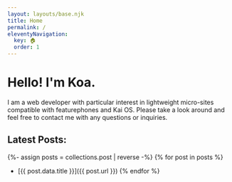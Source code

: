 ```yaml
---
layout: layouts/base.njk
title: Home
permalink: /
eleventyNavigation:
  key: 🏠
  order: 1
---
```

# Hello! I'm Koa.

I am a web developer with particular interest in lightweight micro-sites compatible with featurephones and Kai OS. Please take a look around and feel free to contact me with any questions or inquiries.

## Latest Posts:
{%- assign posts = collections.post | reverse -%}
{% for post in posts %}
- [{{ post.data.title }}]({{ post.url }})
{% endfor %}